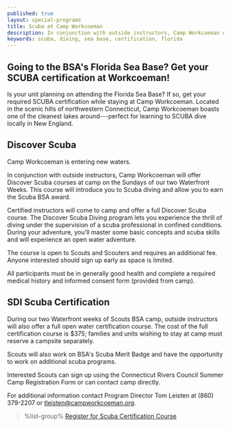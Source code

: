 ```yaml
---
published: true
layout: special-programs
title: Scuba at Camp Workcoeman
description: In conjunction with outside instructors, Camp Workcoeman offers a Scuba cerfication course as well as introductory Discover Scuba courses.
keywords: scuba, diving, sea base, certification, florida
---
```


## Going to the BSA's Florida Sea Base? Get your SCUBA certification at Workcoeman!

Is your unit planning on attending the Florida Sea Base? If so, get your required SCUBA certification while staying at Camp Workcoeman. Located in the scenic hills of northwestern Connecticut, Camp Workcoeman boasts one of the cleanest lakes around---perfect for learning to SCUBA dive locally in New England.

## Discover Scuba

Camp Workcoeman is entering new waters.

In conjunction with outside instructors, Camp Workcoeman will offer Discover Scuba courses at
camp on the Sundays of our two Waterfront Weeks. This course will introduce you to Scuba diving and allow you to earn the Scuba BSA award.

Certified instructors will come to camp and offer a full Discover Scuba course. The Discover
Scuba Diving program lets you experience the thrill of diving under the
supervision of a scuba professional in confined conditions. During your
adventure, you'll master some basic concepts and scuba skills and will
experience an open water adventure.

The course is open to Scouts and Scouters and requires
an additional fee. Anyone interested should sign up early as
space is limited.

All participants must be in generally good health and complete a required
medical history and informed consent form (provided from camp).

## SDI Scuba Certification

During our two Waterfront weeks of Scouts BSA camp, outside instructors
will also offer a full open water certification course. The
cost of the full certification course is $375; families and units wishing to stay at camp must reserve a campsite separately.

Scouts will also work on BSA's Scuba Merit Badge and have the opportunity to
work on additional scuba programs.

Interested Scouts can sign up using the Connecticut Rivers Council Summer Camp
Registration Form or can contact camp directly.

For additional information contact Program Director Tom Leisten at
(860) 379-2207 or [tleisten@campworkcoeman.org](mailto:tleisten@campworkcoeman.org).

> %list-group%
> <a href="{{ site.url }}/scouts-bsa/register/" class="list-group-item">Register for Scuba Certification Course</a>
